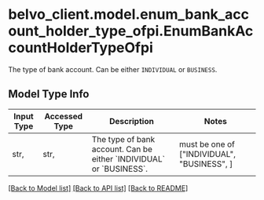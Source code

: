 # belvo_client.model.enum_bank_account_holder_type_ofpi.EnumBankAccountHolderTypeOfpi

The type of bank account. Can be either `INDIVIDUAL` or `BUSINESS`.

## Model Type Info
Input Type | Accessed Type | Description | Notes
------------ | ------------- | ------------- | -------------
str,  | str,  | The type of bank account. Can be either &#x60;INDIVIDUAL&#x60; or &#x60;BUSINESS&#x60;. | must be one of ["INDIVIDUAL", "BUSINESS", ] 

[[Back to Model list]](../../README.md#documentation-for-models) [[Back to API list]](../../README.md#documentation-for-api-endpoints) [[Back to README]](../../README.md)

